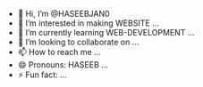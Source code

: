 - 👋 Hi, I’m @HASEEBJAN0
- 👀 I’m interested in making WEBSITE ...
- 🌱 I’m currently learning WEB-DEVELOPMENT ...
- 💞️ I’m looking to collaborate on ...
- 📫 How to reach me ...
- 😄 Pronouns: HASEEB  ...
- ⚡ Fun fact: ...

<!---
HASEEBJAN0/HASEEBJAN0 is a ✨ special ✨ repository because its `README.md` (this file) appears on your GitHub profile.
You can click the Preview link to take a look at your changes.
--->
